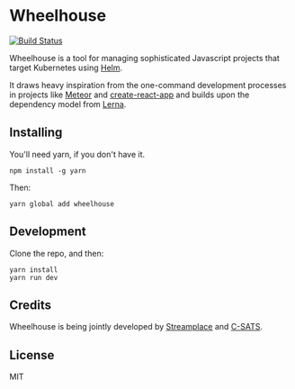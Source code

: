 
# Wheelhouse

[![Build Status](https://travis-ci.org/streamplace/wheelhouse.svg?branch=master)](https://travis-ci.org/streamplace/wheelhouse)

Wheelhouse is a tool for managing sophisticated Javascript projects that target Kubernetes using
[Helm](https://github.com/kubernetes/helm).

It draws heavy inspiration from the one-command development processes in projects like [Meteor](https://www.meteor.com/) and [create-react-app](https://github.com/facebookincubator/create-react-app) and builds upon the dependency model from [Lerna](https://lernajs.io/).

## Installing

You'll need yarn, if you don't have it.

```
npm install -g yarn
```

Then:

```
yarn global add wheelhouse
```

## Development

Clone the repo, and then:

```
yarn install
yarn run dev
```

## Credits

Wheelhouse is being jointly developed by [Streamplace](https://stream.place) and [C-SATS](https://www.csats.com).

## License

MIT
